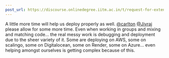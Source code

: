 ```yaml
---
post_url: https://discourse.onlinedegree.iitm.ac.in/t/request-for-extension-on-tds-project-2-deadline/171428/2
---
```

A little more time will help us deploy properly as well. [@carlton](/u/carlton) [@Jivraj](/u/jivraj) please allow for some more time. Even when working in groups and mixing and matching code… the real messy work is debugging and deployment due to the sheer variety of it. Some are deploying on AWS, some on scalingo, some on Digitalocean, some on Render, some on Azure… even helping amongst ourselves is getting complex because of this.